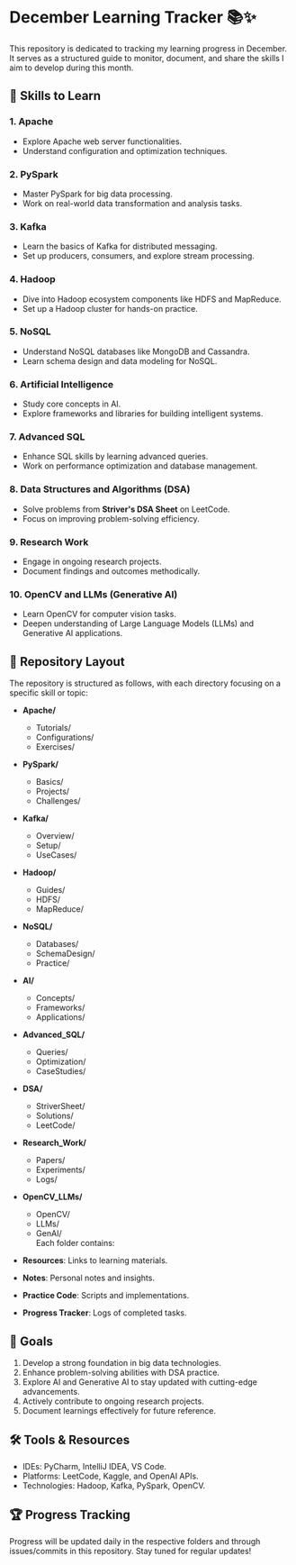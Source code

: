 # December Learning Tracker 📚✨

This repository is dedicated to tracking my learning progress in December. It serves as a structured guide to monitor, document, and share the skills I aim to develop during this month.

## 📌 Skills to Learn

### 1. **Apache**
   - Explore Apache web server functionalities.
   - Understand configuration and optimization techniques.

### 2. **PySpark**
   - Master PySpark for big data processing.
   - Work on real-world data transformation and analysis tasks.

### 3. **Kafka**
   - Learn the basics of Kafka for distributed messaging.
   - Set up producers, consumers, and explore stream processing.

### 4. **Hadoop**
   - Dive into Hadoop ecosystem components like HDFS and MapReduce.
   - Set up a Hadoop cluster for hands-on practice.

### 5. **NoSQL**
   - Understand NoSQL databases like MongoDB and Cassandra.
   - Learn schema design and data modeling for NoSQL.

### 6. **Artificial Intelligence**
   - Study core concepts in AI.
   - Explore frameworks and libraries for building intelligent systems.

### 7. **Advanced SQL**
   - Enhance SQL skills by learning advanced queries.
   - Work on performance optimization and database management.

### 8. **Data Structures and Algorithms (DSA)**
   - Solve problems from **Striver's DSA Sheet** on LeetCode.
   - Focus on improving problem-solving efficiency.

### 9. **Research Work**
   - Engage in ongoing research projects.
   - Document findings and outcomes methodically.

### 10. **OpenCV and LLMs (Generative AI)**
   - Learn OpenCV for computer vision tasks.
   - Deepen understanding of Large Language Models (LLMs) and Generative AI applications.

## 📂 Repository Layout  

The repository is structured as follows, with each directory focusing on a specific skill or topic:  

- **Apache/**  
  - Tutorials/  
  - Configurations/  
  - Exercises/  

- **PySpark/**  
  - Basics/  
  - Projects/  
  - Challenges/  

- **Kafka/**  
  - Overview/  
  - Setup/  
  - UseCases/  

- **Hadoop/**  
  - Guides/  
  - HDFS/  
  - MapReduce/  

- **NoSQL/**  
  - Databases/  
  - SchemaDesign/  
  - Practice/  

- **AI/**  
  - Concepts/  
  - Frameworks/  
  - Applications/  

- **Advanced_SQL/**  
  - Queries/  
  - Optimization/  
  - CaseStudies/  

- **DSA/**  
  - StriverSheet/  
  - Solutions/  
  - LeetCode/  

- **Research_Work/**  
  - Papers/  
  - Experiments/  
  - Logs/  

- **OpenCV_LLMs/**  
  - OpenCV/  
  - LLMs/  
  - GenAI/  
Each folder contains:
- **Resources**: Links to learning materials.
- **Notes**: Personal notes and insights.
- **Practice Code**: Scripts and implementations.
- **Progress Tracker**: Logs of completed tasks.

## 🚀 Goals
1. Develop a strong foundation in big data technologies.
2. Enhance problem-solving abilities with DSA practice.
3. Explore AI and Generative AI to stay updated with cutting-edge advancements.
4. Actively contribute to ongoing research projects.
5. Document learnings effectively for future reference.

## 🛠 Tools & Resources
- IDEs: PyCharm, IntelliJ IDEA, VS Code.
- Platforms: LeetCode, Kaggle, and OpenAI APIs.
- Technologies: Hadoop, Kafka, PySpark, OpenCV.

## 🏆 Progress Tracking
Progress will be updated daily in the respective folders and through issues/commits in this repository. Stay tuned for regular updates!

